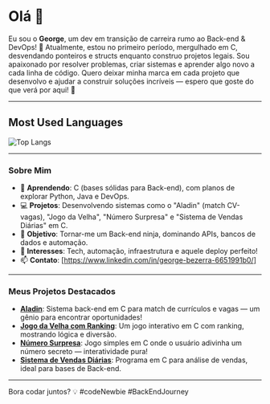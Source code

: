 # Olá 👋

Eu sou o **George**, um dev em transição de carreira rumo ao Back-end & DevOps! 🎯 Atualmente, estou no primeiro período, mergulhado em C, desvendando ponteiros e structs enquanto construo projetos legais. Sou apaixonado por resolver problemas, criar sistemas e aprender algo novo a cada linha de código. Quero deixar minha marca em cada projeto que desenvolvo e ajudar a construir soluções incríveis — espero que goste do que verá por aqui! 🚀

---
## Most Used Languages

![Top Langs](https://github-readme-stats.vercel.app/api/top-langs/?username=gg_Dev&layout=compact&theme=radical)

---

### Sobre Mim
- 🌱 **Aprendendo**: C (bases sólidas para Back-end), com planos de explorar Python, Java e DevOps.
- 💻 **Projetos**: Desenvolvendo sistemas como o "Aladin" (match CV-vagas), "Jogo da Velha", "Número Surpresa" e "Sistema de Vendas Diárias" em C.
- 🚀 **Objetivo**: Tornar-me um Back-end ninja, dominando APIs, bancos de dados e automação.
- 🎯 **Interesses**: Tech, automação, infraestrutura e aquele deploy perfeito!
- 📫 **Contato**: [https://www.linkedin.com/in/george-bezerra-6651991b0/]

---

### Meus Projetos Destacados
- **[Aladin](https://github.com/gg_Dev/Aladin)**: Sistema back-end em C para match de currículos e vagas — um gênio para encontrar oportunidades!
- **[Jogo da Velha com Ranking](https://github.com/gg_Dev/jogo-da-velha)**: Um jogo interativo em C com ranking, mostrando lógica e diversão.
- **[Número Surpresa](https://github.com/gg_Dev/numero-surpresa)**: Jogo simples em C onde o usuário adivinha um número secreto — interatividade pura!
- **[Sistema de Vendas Diárias](https://github.com/gg_Dev/daily-sales-system)**: Programa em C para análise de vendas, ideal para bases de Back-end.

---

Bora codar juntos? 💡 #codeNewbie #BackEndJourney
